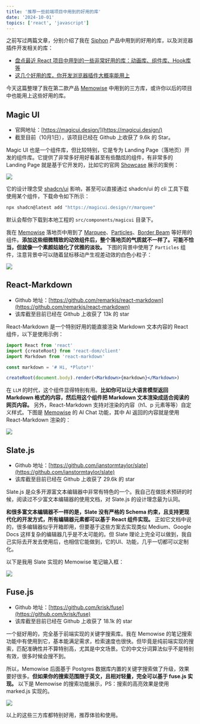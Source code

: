 ```yaml
---
title: '推荐一些前端项目中用到的好用的库'
date: '2024-10-01'
topics: ['react', 'javascript']
---
```


之前写过两篇文章，分别介绍了我在 [Siphon](https://siphon.ink) 产品中用到的好用的库，以及浏览器插件开发相关的库：

- [盘点最近 React 项目中用到的一些非常好用的库：动画库、组件库、Hook库等](https://juejin.cn/post/7353138889458810932)
- [这几个好用的库，你开发浏览器插件大概率能用上](https://juejin.cn/post/7415662205615570995)

今天这篇整理了我在第二款产品 [Memowise](https://memowise.ink) 中用到的三方库，或许你以后的项目中也能用上这些好用的库。

## Magic UI

- 官网地址：[https://magicui.design/](https://magicui.design/)
- 截至目前（10月1日），该项目已经在 Github 上收获了 9.6k 的 Star。

Magic UI 也是一个组件库，但比较特别，它是专为 Landing Page（落地页）开发的组件库。它提供了非常多好用好看甚至有些酷炫的组件，有非常多的 Landing Page 就是基于它开发的，比如它的官网 [Showcase](https://magicui.design/showcase) 展示的案例：

![](https://blog-1258648987.cos.ap-shanghai.myqcloud.com/blog/more-useful-libs-used-in-my-project/landing_page_showcase.png)

它的设计理念受 [shadcn/ui](https://ui.shadcn.com) 影响，甚至可以直接通过 shadcn/ui 的 cli 工具下载使用某个组件，下载命令如下所示：

```bash
npx shadcn@latest add "https://magicui.design/r/marquee"
```

默认会帮你下载到本地工程的 `src/components/magicui` 目录下。

我在 [Memowise](https://memowise.ink) 落地页中用到了 [Marquee](https://magicui.design/docs/components/marquee)、[Particles](https://magicui.design/docs/components/particles)、[Border Beam](https://magicui.design/docs/components/border-beam) 等好用的组件。**添加这些细微精致的动效组件后，整个落地页的气质就不一样了。可能不恰当，但就像一个素颜姑娘化了优雅的淡妆。** 下图的背景中使用了 `Particles` 组件，注意背景中可以随着鼠标移动产生视差动效的白色小粒子：

![](https://blog-1258648987.cos.ap-shanghai.myqcloud.com/blog/more-useful-libs-used-in-my-project/memowise_header_particles.png)


## React-Markdown

- Github 地址：[https://github.com/remarkjs/react-markdown](https://github.com/remarkjs/react-markdown)
- 该库截至目前已经在 Github 上收获了 13k 的 star

React-Markdown 是一个特别好用的能直接渲染 Markdown 文本内容的 React 组件，以下是使用示例：

```jsx
import React from 'react'
import {createRoot} from 'react-dom/client'
import Markdown from 'react-markdown'

const markdown = '# Hi, *Pluto*!'

createRoot(document.body).render(<Markdown>{markdown}</Markdown>)
```

在 `LLM` 的时代，这个组件显得特别有用。**比如你可以让大语言模型返回 Markdown 格式的内容，然后用这个组件把 Markdown 文本渲染成适合阅读的网页内容。** 另外，React-Markdown 支持对渲染的内容（h1、p 元素等等）自定义样式。下图是 [Memowise](https://memowise.ink) 的 AI Chat 功能，其中 AI 返回的内容就是使用 React-Markdown 渲染的：

![](https://blog-1258648987.cos.ap-shanghai.myqcloud.com/blog/more-useful-libs-used-in-my-project/memowise-chat-markdown.png)


## Slate.js

- Github 地址：[https://github.com/ianstormtaylor/slate](https://github.com/ianstormtaylor/slate)
- 该库截至目前已经在 Github 上收获了 29.6k 的 star

Slate.js 是众多开源富文本编辑器中非常有特色的一个。我自己在做技术预研的时候，阅读过不少富文本编辑器的使用文档，对 Slate.js 的设计理念最为认同。

**和很多富文本编辑器不一样的是，Slate 没有严格的 Schema 约束，且支持更现代化的开发方式，所有编辑器元素都可以基于 React 组件实现。** 正如它文档中说的，很多编辑器似乎开箱即用，但要基于这些方案去实现类似 Medium、Google Docs 这样复杂的编辑器几乎是不太可能的。但 Slate 理论上完全可以做到，我自己实际去开发去使用后，也相信它能做到，它的UI、功能，几乎一切都可以定制化。

以下是我用 Slate 实现的 Memowise 笔记输入框：

![](https://blog-1258648987.cos.ap-shanghai.myqcloud.com/blog/more-useful-libs-used-in-my-project/memowise-editor.png)

## Fuse.js

- Github 地址：[https://github.com/krisk/fuse](https://github.com/krisk/fuse)
- 该库截至目前已经在 Github 上收获了 18.1k 的 star

一个挺好用的，完全基于前端实现的关键字搜索库。我在 Memowise 的笔记搜索功能中有使用到它，基本能满足需求，检索速度也很快。但毕竟是纯前端实现的搜索，匹配准确性并不算特别高，尤其是中文场景。它的中文分词算法似乎不是特别有效，很多时候会搜不到。

所以，Memowise 后面基于 Postgres 数据库内置的关键字搜索做了升级，效果要好很多。**但如果你的搜索范围限于英文，且相对轻量，完全可以基于 fuse.js 实现。** 以下是 Memowise 的搜索功能展示，PS：搜索的高亮效果是使用 marked.js 实现的。


![](https://blog-1258648987.cos.ap-shanghai.myqcloud.com/blog/more-useful-libs-used-in-my-project/memowise-seach.png)



以上的这些三方库都特别好用，推荐体验和使用。
